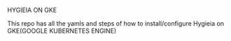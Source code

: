 HYGIEIA ON GKE

This repo has all the yamls and steps of how to install/configure Hygieia on GKE(GOOGLE KUBERNETES ENGINE)

